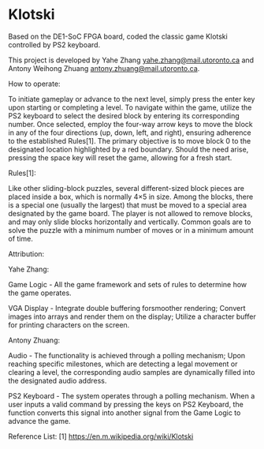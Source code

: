 # Klotski
Based on the DE1-SoC FPGA board, coded the classic game Klotski controlled by PS2 keyboard.

This project is developed by Yahe Zhang yahe.zhang@mail.utoronto.ca and Antony Weihong Zhuang antony.zhuang@mail.utoronto.ca.

How to operate:

To initiate gameplay or advance to the next level, simply press the enter key upon starting or
completing a level. To navigate within the game, utilize the PS2 keyboard to select the desired
block by entering its corresponding number. Once selected, employ the four-way arrow keys to
move the block in any of the four directions (up, down, left, and right), ensuring adherence to the
established Rules[1]. The primary objective is to move block 0 to the designated location
highlighted by a red boundary. Should the need arise, pressing the space key will reset the
game, allowing for a fresh start.

Rules[1]:

Like other sliding-block puzzles, several different-sized block pieces are placed inside a box,
which is normally 4×5 in size. Among the blocks, there is a special one (usually the largest) that
must be moved to a special area designated by the game board. The player is not allowed to
remove blocks, and may only slide blocks horizontally and vertically. Common goals are to solve
the puzzle with a minimum number of moves or in a minimum amount of time.


Attribution:

Yahe Zhang:

Game Logic - All the game framework and sets of rules to determine how the game operates.

VGA Display - Integrate double buffering forsmoother rendering; Convert images into arrays and render them on the display; Utilize a character buffer for printing characters on the screen.

Antony Zhuang:

Audio - The functionality is achieved through a polling mechanism; Upon reaching specific milestones, which are detecting a legal movement or clearing a level, the corresponding audio samples are dynamically filled into the designated audio address.

PS2 Keyboard - The system operates through a polling mechanism. When a user inputs a valid command by pressing the keys on PS2 Keyboard, the function converts this signal into another signal from the Game Logic to advance the game.

Reference List:
[1] https://en.m.wikipedia.org/wiki/Klotski
